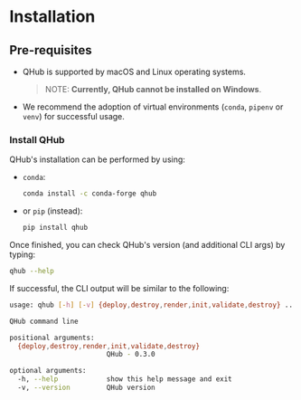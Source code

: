 # Installation
## Pre-requisites
* QHub is supported by macOS and Linux operating systems.
  > NOTE: **Currently, QHub cannot be installed on Windows**.
* We recommend the adoption of virtual environments (`conda`, `pipenv` or `venv`) for successful usage. 

### Install QHub
QHub's installation can be performed by using:
* `conda`:
  ```bash
  conda install -c conda-forge qhub
  ```
  
* or `pip` (instead):
    ```bash
    pip install qhub
    ```  
Once finished, you can check QHub's version (and additional CLI args) by typing:
```bash
qhub --help
```
If successful, the CLI output will be similar to the following:
```bash
usage: qhub [-h] [-v] {deploy,destroy,render,init,validate,destroy} ...

QHub command line

positional arguments:
  {deploy,destroy,render,init,validate,destroy}
                        QHub - 0.3.0

optional arguments:
  -h, --help            show this help message and exit
  -v, --version         QHub version
```
